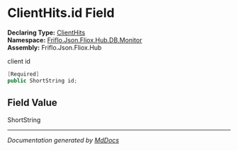 ﻿<!--  
  <auto-generated>   
    The contents of this file were generated by a tool.  
    Changes to this file may be list if the file is regenerated  
  </auto-generated>   
-->

# ClientHits.id Field

**Declaring Type:** [ClientHits](../index.md)  
**Namespace:** [Friflo.Json.Fliox.Hub.DB.Monitor](../../index.md)  
**Assembly:** Friflo.Json.Fliox.Hub

client id 

```csharp
[Required]
public ShortString id;
```

## Field Value

ShortString

___

*Documentation generated by [MdDocs](https://github.com/ap0llo/mddocs)*
